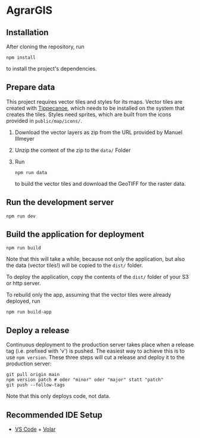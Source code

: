 # AgrarGIS

## Installation

After cloning the repository, run

    npm install

to install the project's dependencies.

## Prepare data

This project requires vector tiles and styles for its maps. Vector tiles are created with [Tippecanoe](https://github.com/mapbox/tippecanoe/), which needs to be installed on the system that creates the tiles. Styles need sprites, which are built from the icons provided in `public/map/icons/`.

1. Download the vector layers as zip from the URL provided by Manuel Illmeyer
2. Unzip the content of the zip to the `data/` Folder
3. Run

       npm run data
    
   to build the vector tiles and download the GeoTIFF for the raster data.

## Run the development server

    npm run dev

## Build the application for deployment

    npm run build

Note that this will take a while, because not only the application, but also the data (vector tiles!) will be copied to the `dist/` folder.

To deploy the application, copy the contents of the `dist/` folder of your S3 or http server.

To rebuild only the app, assuming that the vector tiles were already deployed, run

    npm run build-app

## Deploy a release

Continuous deployment to the production server takes place when a release tag (i.e. prefixed with 'v') is pushed. The easiest way to achieve this is to use `npm version`. These three steps will cut a release and deploy it to the production server:

    git pull origin main
    npm version patch # oder "minor" oder "major" statt "patch"
    git push --follow-tags

Note that this only deploys code, not data.

## Recommended IDE Setup

- [VS Code](https://code.visualstudio.com/) + [Volar](https://marketplace.visualstudio.com/items?itemName=Vue.volar)
